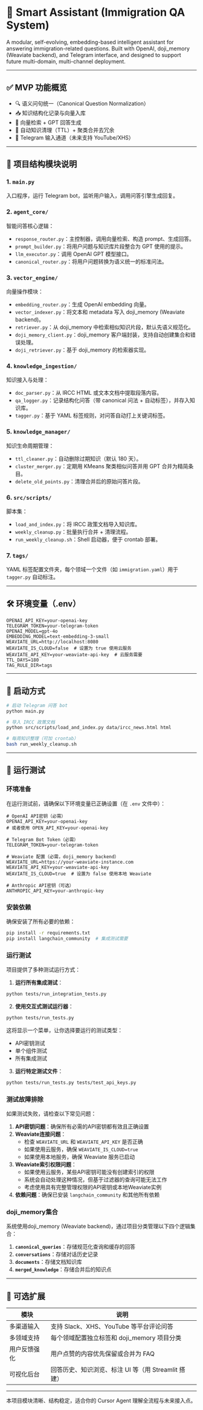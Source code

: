 # 🧠 Smart Assistant (Immigration QA System)

A modular, self-evolving, embedding-based intelligent assistant for answering immigration-related questions. Built with OpenAI, doji_memory (Weaviate backend), and Telegram interface, and designed to support future multi-domain, multi-channel deployment.

---

## ✅ MVP 功能概览

- 🔍 语义问句统一（Canonical Question Normalization）
- 📥 知识结构化记录与向量入库
- 🧠 向量检索 + GPT 回答生成
- 🧹 自动知识清理（TTL）+ 聚类合并去冗余
- 🤖 Telegram 输入通道（未来支持 YouTube/XHS）

---

## 🧱 项目结构模块说明

### 1. `main.py`
入口程序，运行 Telegram bot，监听用户输入，调用问答引擎生成回复。

### 2. `agent_core/`
智能问答核心逻辑：
- `response_router.py`：主控制器，调用向量检索、构造 prompt、生成回答。
- `prompt_builder.py`：将用户问题与知识库片段整合为 GPT 使用的提示。
- `llm_executor.py`：调用 OpenAI GPT 模型接口。
- `canonical_router.py`：将用户问题转换为语义统一的标准问法。

### 3. `vector_engine/`
向量操作模块：
- `embedding_router.py`：生成 OpenAI embedding 向量。
- `vector_indexer.py`：将文本和 metadata 写入 doji_memory (Weaviate backend)。
- `retriever.py`：从 doji_memory 中检索相似知识片段，默认先语义规范化。
- `doji_memory_client.py`：doji_memory 客户端封装，支持自动创建集合和错误处理。
- `doji_retriever.py`：基于 doji_memory 的检索器实现。

### 4. `knowledge_ingestion/`
知识接入与处理：
- `doc_parser.py`：从 IRCC HTML 或文本文档中提取段落内容。
- `qa_logger.py`：记录结构化问答（带 canonical 问法 + 自动标签），并存入知识库。
- `tagger.py`：基于 YAML 标签规则，对问答自动打上关键词标签。

### 5. `knowledge_manager/`
知识生命周期管理：
- `ttl_cleaner.py`：自动删除过期知识（默认 180 天）。
- `cluster_merger.py`：定期用 KMeans 聚类相似问答并用 GPT 合并为精简条目。
- `delete_old_points.py`：清理合并后的原始问答片段。

### 6. `src/scripts/`
脚本集：
- `load_and_index.py`：将 IRCC 政策文档导入知识库。
- `weekly_cleanup.py`：批量执行合并 + 清理流程。
- `run_weekly_cleanup.sh`：Shell 启动器，便于 crontab 部署。

### 7. `tags/`
YAML 标签配置文件夹，每个领域一个文件（如 `immigration.yaml`）用于 `tagger.py` 自动标注。

---

## 🛠️ 环境变量（.env）

```env
OPENAI_API_KEY=your-openai-key
TELEGRAM_TOKEN=your-telegram-token
OPENAI_MODEL=gpt-4o
EMBEDDING_MODEL=text-embedding-3-small
WEAVIATE_URL=http://localhost:8080
WEAVIATE_IS_CLOUD=false  # 设置为 true 使用云服务
WEAVIATE_API_KEY=your-weaviate-api-key  # 云服务需要
TTL_DAYS=180
TAG_RULE_DIR=tags
```

---

## 🧪 启动方式

```bash
# 启动 Telegram 问答 bot
python main.py

# 导入 IRCC 政策文档
python src/scripts/load_and_index.py data/ircc_news.html html

# 每周知识整理（可加 crontab）
bash run_weekly_cleanup.sh
```

---

## 🧪 运行测试

### 环境准备

在运行测试前，请确保以下环境变量已正确设置（在 `.env` 文件中）：

```env
# OpenAI API密钥（必需）
OPENAI_API_KEY=your-openai-key
# 或者使用 OPEN_API_KEY=your-openai-key

# Telegram Bot Token（必需）
TELEGRAM_TOKEN=your-telegram-token

# Weaviate 配置（必需，doji_memory backend）
WEAVIATE_URL=https://your-weaviate-instance.com
WEAVIATE_API_KEY=your-weaviate-api-key
WEAVIATE_IS_CLOUD=true  # 设置为 false 使用本地 Weaviate

# Anthropic API密钥（可选）
ANTHROPIC_API_KEY=your-anthropic-key
```

### 安装依赖

确保安装了所有必要的依赖：

```bash
pip install -r requirements.txt
pip install langchain_community  # 集成测试需要
```

### 运行测试

项目提供了多种测试运行方式：

1. **运行所有集成测试**：

```bash
python tests/run_integration_tests.py
```

2. **使用交互式测试运行器**：

```bash
python tests/run_tests.py
```

这将显示一个菜单，让你选择要运行的测试类型：
- API密钥测试
- 单个组件测试
- 所有集成测试

3. **运行特定测试文件**：

```bash
python tests/run_tests.py tests/test_api_keys.py
```

### 测试故障排除

如果测试失败，请检查以下常见问题：

1. **API密钥问题**：确保所有必需的API密钥都有效且正确设置
2. **Weaviate连接问题**：
   - 检查 `WEAVIATE_URL` 和 `WEAVIATE_API_KEY` 是否正确
   - 如果使用云服务，确保 `WEAVIATE_IS_CLOUD=true`
   - 如果使用本地服务，确保 Weaviate 服务已启动
3. **Weaviate索引权限问题**：
   - 如果使用云服务，某些API密钥可能没有创建索引的权限
   - 系统会自动处理这种情况，但基于过滤器的查询可能无法工作
   - 考虑使用具有完整管理权限的API密钥或本地Weaviate实例
4. **依赖问题**：确保已安装 `langchain_community` 和其他所有依赖

### doji_memory集合

系统使用doji_memory (Weaviate backend)，通过项目分类管理以下四个逻辑集合：

1. **`canonical_queries`**：存储规范化查询和缓存的回答
2. **`conversations`**：存储对话历史记录
3. **`documents`**：存储文档知识库
4. **`merged_knowledge`**：存储合并后的知识点

---

## 🚀 可选扩展

| 模块 | 说明 |
|------|------|
| 多渠道输入 | 支持 Slack、XHS、YouTube 等平台评论问答 |
| 多领域支持 | 每个领域配置独立标签和 doji_memory 项目分类 |
| 用户反馈强化 | 用户点赞的内容优先保留或合并为 FAQ |
| 可视化后台 | 回答历史、知识浏览、标注 UI 等（用 Streamlit 搭建） |

---

本项目模块清晰、结构稳定，适合你的 Cursor Agent 理解全流程与未来接入点。
